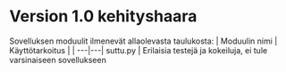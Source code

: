 # Version 1.0 kehityshaara
Sovelluksen moduulit ilmenevät allaolevasta taulukosta:
| Moduulin nimi | Käyttötarkoitus |
| ---|---|
suttu.py | Erilaisia testejä ja kokeiluja, ei tule varsinaiseen sovellukseen

